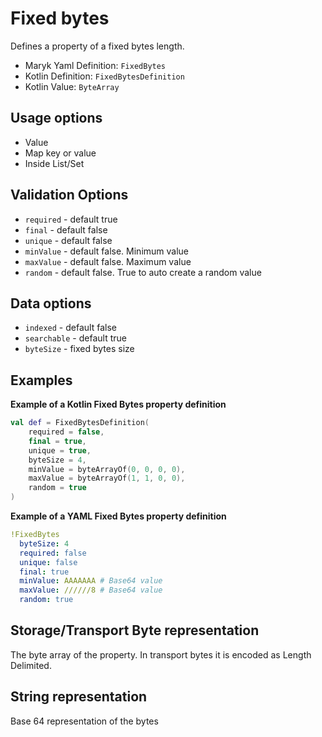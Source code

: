 # Fixed bytes
Defines a property of a fixed bytes length.

- Maryk Yaml Definition: `FixedBytes`
- Kotlin Definition: `FixedBytesDefinition`
- Kotlin Value: `ByteArray`

## Usage options
- Value
- Map key or value
- Inside List/Set

## Validation Options
- `required` - default true
- `final` - default false
- `unique` - default false
- `minValue` - default false. Minimum value
- `maxValue` - default false. Maximum value
- `random` - default false. True to auto create a random value

## Data options
- `indexed` - default false
- `searchable` - default true
- `byteSize` - fixed bytes size

## Examples

**Example of a Kotlin Fixed Bytes property definition**
```kotlin
val def = FixedBytesDefinition(
    required = false,
    final = true,
    unique = true,
    byteSize = 4,
    minValue = byteArrayOf(0, 0, 0, 0),
    maxValue = byteArrayOf(1, 1, 0, 0),
    random = true
)
```

**Example of a YAML Fixed Bytes property definition**
```yaml
!FixedBytes
  byteSize: 4
  required: false
  unique: false
  final: true
  minValue: AAAAAAA # Base64 value
  maxValue: //////8 # Base64 value
  random: true
```

## Storage/Transport Byte representation
The byte array of the property. 
In transport bytes it is encoded as Length Delimited. 

## String representation
Base 64 representation of the bytes
